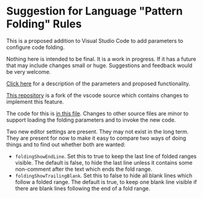 # Suggestion for Language "Pattern Folding" Rules
This is a proposed addition to Visual Studio Code to add parameters to configure code folding.

Nothing here is intended to be final. It is a work in progress. If it has a future that may include changes small or huge. Suggestions and feedback would be very welcome.

[Click here](.\patternfolding\introduction.html) for a description of the parameters and proposed functionality.

[This repository](https://github.com/PieterBranderhorst/vscode) is a fork of the vscode source which contains changes to implement this feature.

The code for this is [in this file](https://github.com/PieterBranderhorst/vscode/blob/pattern_folding/src/vs/editor/contrib/folding/patternRangeProvider.ts). Changes to other source files are minor to support loading the folding parameters and to invoke the new code.

Two new editor settings are present. They may not exist in the long term. They are present for now to make it easy to compare two ways of doing things and to find out whether both are wanted:
* `foldingShowEndLine`. Set this to true to keep the last line of folded ranges visible. The default is false, to hide the last line unless it contains some non-comment after the text which ends the fold range.
* `foldingShowTrailingBlank`. Set this to false to hide all blank lines which follow a folded range. The default is true, to keep one blank line visible if there are blank lines following the end of a fold range.
